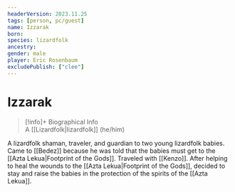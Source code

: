 ```yaml
---
headerVersion: 2023.11.25
tags: [person, pc/guest]
name: Izzarak
born:
species: lizardfolk
ancestry:
gender: male
player: Eric Rosenbaum
excludePublish: ["clee"]
---
```

# Izzarak
>[!info]+ Biographical Info  
> A [[Lizardfolk|lizardfolk]] (he/him)

A lizardfolk shaman, traveler, and guardian to two young lizardfolk babies. Came to [[Bedez]] because he was told that the babies must get to the [[Azta Lekua|Footprint of the Gods]]. Traveled with [[Kenzo]]. After helping to heal the wounds to the [[Azta Lekua|Footprint of the Gods]], decided to stay and raise the babies in the protection of the spirits of the [[Azta Lekua]]. 